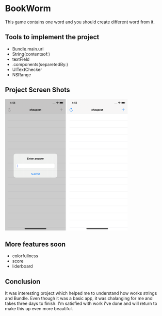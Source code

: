 # BookWorm
This game contains one word and you should create different word from it. 
## Tools to implement the project
  - Bundle.main.url
  - String(contentsof:)
  - textField
  - .components(separetedBy:)
  - UITextChecker
  - NSRange
 
 ## Project Screen Shots
<img src="Screen2.png" width="200"> <img src="Screen1.png" width="200">

## More features soon 
- colorfullness
- score
- liderboard 
  
## Conclusion 
It was interesting project which helped me to understand how works strings and Bundle.
Even though it was a basic app, it was chalanging for me and takes three days to finish. 
I'm satisfied with work i've done and will return to make this up even more beautiful.
